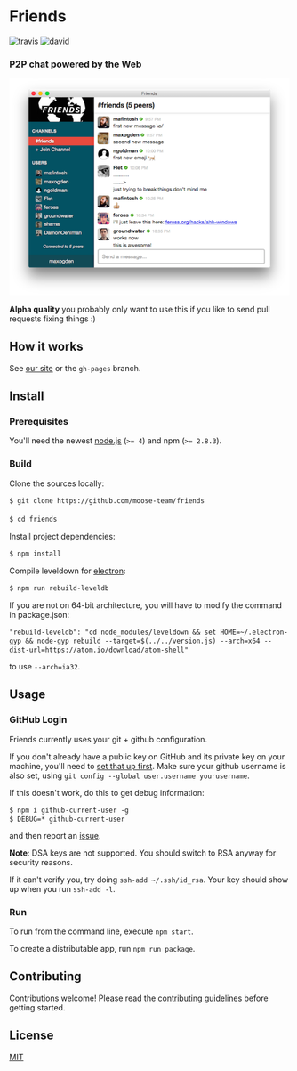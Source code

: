 # Friends

[![travis][travis-image]][travis-url]
[![david][david-image]][david-url]

[travis-image]: https://img.shields.io/travis/moose-team/friends.svg?style=flat-square
[travis-url]: https://travis-ci.org/moose-team/friends
[david-image]: https://img.shields.io/david/moose-team/friends.svg?style=flat-square
[david-url]: https://david-dm.org/moose-team/friends


### P2P chat powered by the Web

![screenshot](static/screenshot.png)

**Alpha quality** you probably only want to use this if you like to send pull requests
fixing things :)

## How it works

See [our site](http://moose-team.github.io/friends/) or the `gh-pages` branch.

## Install

### Prerequisites

You'll need the newest [node.js](https://nodejs.org) (`>= 4`) and npm (`>= 2.8.3`).

### Build

Clone the sources locally:

```sh
$ git clone https://github.com/moose-team/friends

$ cd friends
```

Install project dependencies:

```sh
$ npm install
```

Compile leveldown for [electron](http://electron.atom.io/):

```sh
$ npm run rebuild-leveldb
```

If you are not on 64-bit architecture, you will have to modify the command in
package.json:

```
"rebuild-leveldb": "cd node_modules/leveldown && set HOME=~/.electron-gyp && node-gyp rebuild --target=$(../../version.js) --arch=x64 --dist-url=https://atom.io/download/atom-shell"
```

to use `--arch=ia32`.


## Usage

### GitHub Login

Friends currently uses your git + github configuration.

If you don't already have a public key on GitHub and its private key on your
machine, you'll need to [set that up
first](https://help.github.com/articles/generating-ssh-keys/). Make sure your
github username is also set, using `git config --global user.username
yourusername`.

If this doesn't work, do this to get debug information:

```
$ npm i github-current-user -g
$ DEBUG=* github-current-user
```

and then report an [issue](https://github.com/moose-team/friends/issues).

**Note**: DSA keys are not supported. You should switch to RSA anyway for security reasons.

If it can't verify you, try doing `ssh-add ~/.ssh/id_rsa`. Your key should show up when you run `ssh-add -l`.

### Run

To run from the command line, execute `npm start`.

To create a distributable app, run `npm run package`.

## Contributing

Contributions welcome! Please read the [contributing guidelines](CONTRIBUTING.md) before getting started.

## License

[MIT](LICENSE.md)

